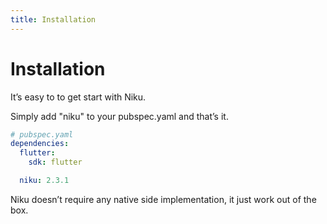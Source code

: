 ```yaml
---
title: Installation
---
```

# Installation

It’s easy to to get start with Niku.

Simply add "niku" to your pubspec.yaml and that’s it.

```yaml
# pubspec.yaml
dependencies:
  flutter:
    sdk: flutter

  niku: 2.3.1
```

Niku doesn’t require any native side implementation, it just work out of the box.
